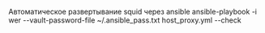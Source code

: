 Автоматическое развертывание squid через ansible
ansible-playbook -i wer   --vault-password-file ~/.ansible_pass.txt host_proxy.yml --check